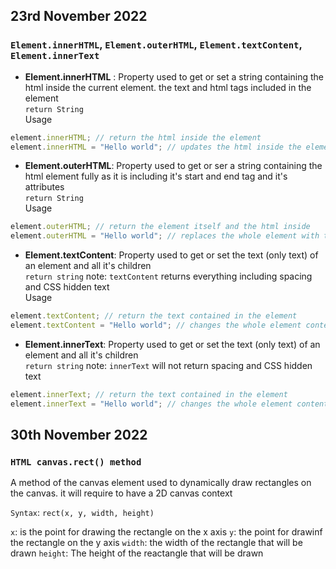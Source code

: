 ## 23rd November 2022

### `Element.innerHTML`, `Element.outerHTML`, `Element.textContent`, `Element.innerText`

- **Element.innerHTML** : Property used to get or set a string containing the html inside the current element. the text and html tags included in the element <br>
  `return String` <br>
  Usage

```js
element.innerHTML; // return the html inside the element
element.innerHTML = "Hello world"; // updates the html inside the element to a new value
```

- **Element.outerHTML**: Property used to get or ser a string containing the html element fully as it is including it's start and end tag and it's attributes <br>
  `return String` <br>
  Usage

```js
element.outerHTML; // return the element itself and the html inside
element.outerHTML = "Hello world"; // replaces the whole element with the new html content
```

- **Element.textContent**: Property used to get or set the text (only text) of an element and all it's children <br>
  `return string` note: `textContent` returns everything including spacing and CSS hidden text <br>
  Usage

```js
element.textContent; // return the text contained in the element
element.textContent = "Hello world"; // changes the whole element content to the new text
```

- **Element.innerText**: Property used to get or set the text (only text) of an element and all it's children <br>
  `return string` note: `innerText` will not return spacing and CSS hidden text <br>

```js
element.innerText; // return the text contained in the element
element.innerText = "Hello world"; // changes the whole element content to the new text
```

## 30th November 2022

### `HTML canvas.rect() method`

A method of the canvas element used to dynamically draw rectangles on the canvas. it will require to have a 2D canvas context

`Syntax`: `rect(x, y, width, height)`

`x`: is the point for drawing the rectangle on the x axis
`y`: the point for drawinf the rectangle on the y axis
`width`: the width of the rectangle that will be drawn
`height`: The height of the reactangle that will be drawn
